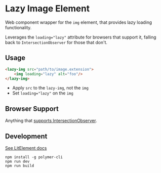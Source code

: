 # Lazy Image Element

Web component wrapper for the `img` element, that provides lazy loading functionality.

Leverages the `loading="lazy"` attribute for browsers that support it, falling back to `IntersectionObserver` for those that don't.

## Usage

```html
<lazy-img src="path/to/image.extension">
    <img loading="lazy" alt="foo"/>
</lazy-img>
```

- Apply `src` to the `lazy-img`, not the `img`
- Set `loading="lazy"` on the `img`

## Browser Support

Anything that [supports IntersectionObserver](https://caniuse.com/#feat=intersectionobserver).

## Development

[See LitElement docs](https://lit-element.polymer-project.org/guide/start)

```
npm install -g polymer-cli
npm run dev
npm run build
```
